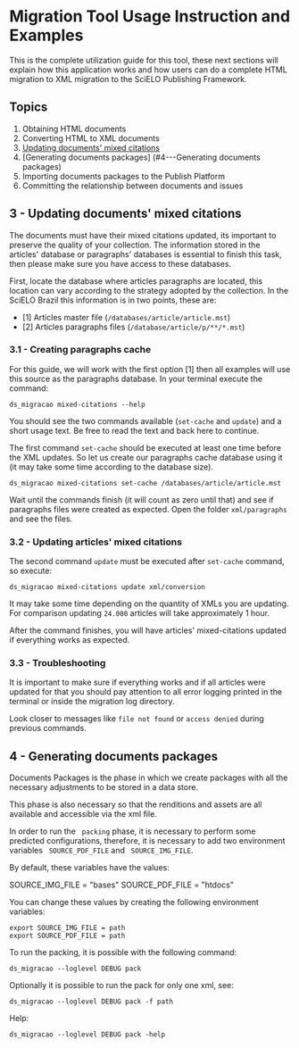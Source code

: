 # Migration Tool Usage Instruction and Examples

This is the complete utilization guide for this tool, these next sections will explain how this application works and how users can do a complete HTML migration to XML migration to the SciELO Publishing Framework.

## Topics
1. Obtaining HTML documents
2. Converting HTML to XML documents
3. [Updating documents' mixed citations](#3-\--updating-documents-mixed-citations)
4. [Generating documents packages] (#4-\--Generating documents packages)
5. Importing documents packages to the Publish Platform
6. Committing the relationship between documents and issues

## 3 - Updating documents' mixed citations

The documents must have their mixed citations updated, its important to preserve the quality of your collection. The information stored in the articles' database or paragraphs' databases is essential to finish this task, then please make sure you have access to these databases.

First, locate the database where articles paragraphs are located, this location can vary according to the strategy adopted by the collection. In the SciELO Brazil this information is in two points, these are:
- [1] Articles master file (`/databases/article/article.mst`)
- [2] Articles paragraphs files (`/database/article/p/**/*.mst`)

### 3.1 - Creating paragraphs cache

For this guide, we will work with the first option [1] then all examples will use this source as the paragraphs database. In your terminal execute the command:

```shell
ds_migracao mixed-citations --help
```

You should see the two commands available (`set-cache` and `update`) and a short usage text. Be free to read the text and back here to continue.

The first command `set-cache` should be executed at least one time before the XML updates. So let us create our paragraphs cache database using it (it may take some time according to the database size).

```shell
ds_migracao mixed-citations set-cache /databases/article/article.mst
```

Wait until the commands finish (it will count as zero until that) and see if paragraphs files were created as expected. Open the folder `xml/paragraphs` and see the files.

### 3.2 - Updating articles' mixed citations

The second command `update` must be executed after `set-cache` command, so execute:
```shell
ds_migracao mixed-citations update xml/conversion
```

It may take some time depending on the quantity of XMLs you are updating. For comparison updating `24.000` articles will take approximately 1 hour.

After the command finishes, you will have articles' mixed-citations updated if everything works as expected.

### 3.3 - Troubleshooting 

It is important to make sure if everything works and if all articles were updated for that you should pay attention to all error logging printed in the terminal or inside the migration log directory.

Look closer to messages like `file not found` or `access denied` during previous commands.

## 4 - Generating documents packages

Documents Packages is the phase in which we create packages with all the necessary adjustments to be stored in a data store.

This phase is also necessary so that the renditions and assets are all available and accessible via the xml file.
 
In order to run the `` packing`` phase, it is necessary to perform some predicted configurations, therefore, it is necessary to add two environment variables `` SOURCE_PDF_FILE`` and `` SOURCE_IMG_FILE``.

By default, these variables have the values:

SOURCE_IMG_FILE = "bases"
SOURCE_PDF_FILE = "htdocs"

You can change these values by creating the following environment variables:

```shell
export SOURCE_IMG_FILE = path
export SOURCE_PDF_FILE = path
```

To run the packing, it is possible with the following command:

```shell
ds_migracao --loglevel DEBUG pack
```

Optionally it is possible to run the pack for only one xml, see:

```shell
ds_migracao --loglevel DEBUG pack -f path
```

Help:

```shell
ds_migracao --loglevel DEBUG pack -help
```
